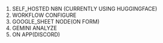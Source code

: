1. SELF_HOSTED N8N (CURRENTLY USING HUGGINGFACE)
2. WORKFLOW CONFIGURE
3. GOOGLE_SHEET NODE(ON FORM)
4. GEMINI ANALYZE
5. ON APP(DISCORD)
